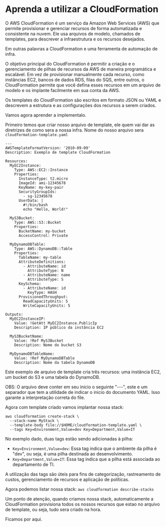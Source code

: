 # Aprenda a utilizar a CloudFormation

O AWS CloudFormation é um serviço da Amazon Web Services (AWS) que permite provisionar e 
gerenciar recursos de forma automatizada e consistente na nuvem. Ele usa arquivos de modelo, 
chamados de templates, para descrever a infraestrutura e os recursos desejados.

Em outras palavras a CloudFormation e uma ferramenta de automação de infra.

O objetivo principal do CloudFormation é permitir a criação e o gerenciamento de pilhas de 
recursos da AWS de maneira programática e escalável. Em vez de provisionar manualmente cada 
recurso, como instâncias EC2, bancos de dados RDS, filas do SQS, entre outros, o CloudFormation
permite que você defina esses recursos em um arquivo de modelo e os implante facilmente em sua
conta da AWS.

Os templates do CloudFormation são escritos em formato JSON ou YAML e descrevem a estrutura 
e as configurações dos recursos a serem criados.

Vamos agora aprender a implementalo.

Primeiro temos que criar nosso arquivo de template, ele quem vai dar as diretrizes de como sera
a nossa infra. Nome do nosso arquivo sera ``cloudformation-template.yaml``

```
---
AWSTemplateFormatVersion: '2010-09-09'
Description: Exemplo de template CloudFormation

Resources:
  MyEC2Instance:
    Type: AWS::EC2::Instance
    Properties:
      InstanceType: t2.micro
      ImageId: ami-12345678
      KeyName: my-key-pair
      SecurityGroupIds:
        - sg-12345678
      UserData: |
        #!/bin/bash
        echo "Hello, World!"

  MyS3Bucket:
    Type: AWS::S3::Bucket
    Properties:
      BucketName: my-bucket
      AccessControl: Private

  MyDynamoDBTable:
    Type: AWS::DynamoDB::Table
    Properties:
      TableName: my-table
      AttributeDefinitions:
        - AttributeName: id
          AttributeType: N
        - AttributeName: name
          AttributeType: S
      KeySchema:
        - AttributeName: id
          KeyType: HASH
      ProvisionedThroughput:
        ReadCapacityUnits: 5
        WriteCapacityUnits: 5

Outputs:
  MyEC2InstanceIP:
    Value: !GetAtt MyEC2Instance.PublicIp
    Description: IP público da instância EC2

  MyS3BucketName:
    Value: !Ref MyS3Bucket
    Description: Nome do bucket S3

  MyDynamoDBTableName:
    Value: !Ref MyDynamoDBTable
    Description: Nome da tabela DynamoDB
```
Este exemplo de arquivo de template cria três recursos: uma instância EC2, um bucket do 
S3 e uma tabela do DynamoDB.

OBS: O arquivo deve conter em seu inicio o seguinte "---", este e um separador que tem a
utilidade de indicar o inicio do documento YAML. Isso garante a interpretação correta do file.

Agora com template criado vamos implantar nossa stack:

```
aws cloudformation create-stack \
  --stack-name MyStack \
  --template-body file://$HOME/cloudformation-template.yaml \
  --tags Key=Environment,Value=dev Key=Department,Value=IT
```
No exemplo dado, duas tags estão sendo adicionadas à pilha:
- `Key=Environment,Value=dev`: Essa tag indica que o ambiente da pilha é "dev", ou seja, é uma 
  pilha destinada ao desenvolvimento.
- ``Key=Department,Value=IT``: Essa tag indica que a pilha está associada ao departamento de TI.

A utilização das tags são úteis para fins de categorização, rastreamento de custos, 
gerenciamento de recursos e aplicação de políticas.

Agora podemos listar nossa stack: ``aws cloudformation describe-stacks ``

Um ponto de atenção, quando criamos nossa stack, automaticamente a CloudFormation provisiona
todos os nossos recursos que estao no arquivo de template, ou seja, tudo sera criado na hora.

Ficamos por aqui.

